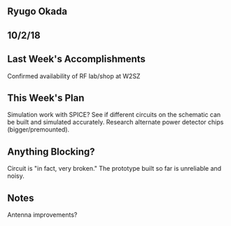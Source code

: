 ## Ryugo Okada
## 10/2/18

## Last Week's Accomplishments
Confirmed availability of RF lab/shop at W2SZ

## This Week's Plan
Simulation work with SPICE? See if different circuits on the schematic can be built and simulated accurately.
Research alternate power detector chips (bigger/premounted).

## Anything Blocking?
Circuit is "in fact, very broken." The prototype built so far is unreliable and noisy.

## Notes
Antenna improvements?

